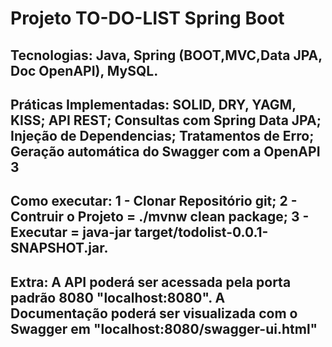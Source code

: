 # Projeto TO-DO-LIST Spring Boot 

## Tecnologias: Java, Spring (BOOT,MVC,Data JPA, Doc OpenAPI), MySQL.

## Práticas Implementadas: SOLID, DRY, YAGM, KISS; API REST; Consultas com Spring Data JPA; Injeção de Dependencias; Tratamentos de Erro; Geração automática do Swagger com a OpenAPI 3

## Como executar: 1 - Clonar Repositório git; 2 - Contruir o Projeto = ./mvnw clean package; 3 - Executar = java-jar target/todolist-0.0.1-SNAPSHOT.jar.

## Extra: A API  poderá ser acessada pela porta padrão 8080 "localhost:8080". A Documentação poderá ser visualizada com o Swagger em "localhost:8080/swagger-ui.html"
